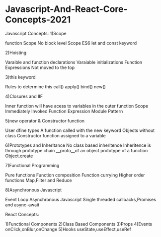 # Javascript-And-React-Core-Concepts-2021

Javascript Concepts:
1)Scope 

function Scope
No block level Scope
ES6 let and const keyword

2)Hoisting

Varaible and function declarations
Varaiable initializations
Function Expressions
Not moved to the top

3)this keyword

Rules to determine this
call()
apply()
bind()
new()

4)Closures and IIF

Inner function will have acess to variables in the outer function Scope
Immediately Invoked Function Expression
Module Pattern

5)new operator & Constructor function

User dfine types
A function called with the new keyword
Objects without class
Constructor function assigned to a variable 

6)Prototypes and Inheritance
No class based inheritence
Inheritence is through prototype chain
__proto__of an object
prototype of a function
Object.create

7)Functional Programming

Pure functions
Function composition
Function currying
Higher order functions
Map,Filter and Reduce

8)Asynchronous Javascript

Event Loop
Asynchronous Javascript
Single threaded
callbacks,Promises and async-await

React Concepts:

1)Functional Components
2)Class Based Components
3)Props
4)Events
  onClick,onBlur,onChange
5)Hooks
  useState,useEffect,useRef




